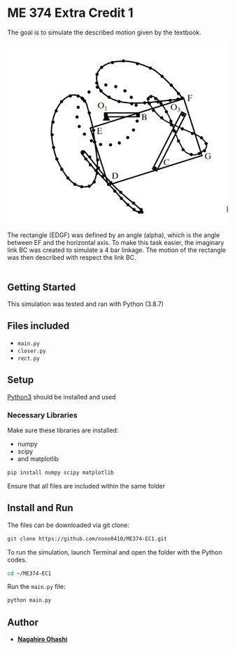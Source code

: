 # ME 374 Extra Credit 1
The goal is to simulate the described motion given by the textbook.

![](pic1.png)

The rectangle (EDGF) was defined by an angle (alpha), which is the angle between EF and the horizontal axis. To make this task easier, the imaginary link BC was created to simulate a 4 bar linkage. The motion of the rectangle was then described with respect the link BC.
<br /><br />
## Getting Started
This simulation was tested and ran with Python (3.8.7)
## Files included
* `main.py`
* `closer.py`
* `rect.py`

## Setup
[Python3](https://www.python.org/downloads/) should be installed and used
### Necessary Libraries
Make sure these libraries are installed:

* numpy
* scipy
* and matplotlib
```bash
pip install numpy scipy matplotlib
```
Ensure that all files are included within the same folder

## Install and Run
The files can be downloaded via git clone:
```bash
git clone https://github.com/nono0410/ME374-EC1.git
```
To run the simulation, launch Terminal and open the folder with the Python codes.
```bash
cd ~/ME374-EC1
```
Run the `main.py` file:
```bash
python main.py
```
## Author
* [**Nagahiro Ohashi**](https://github.com/nono0410)
